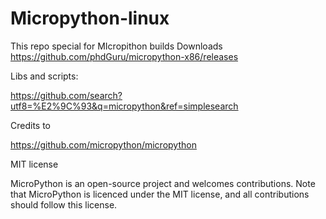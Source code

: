 # Micropython-linux
This repo special for MIcropithon builds
Downloads
https://github.com/phdGuru/micropython-x86/releases

Libs and scripts:

https://github.com/search?utf8=%E2%9C%93&q=micropython&ref=simplesearch

Credits to

https://github.com/micropython/micropython

MIT license

MicroPython is an open-source project and welcomes contributions. Note that MicroPython is licenced under the MIT license, and all contributions should follow this license.
